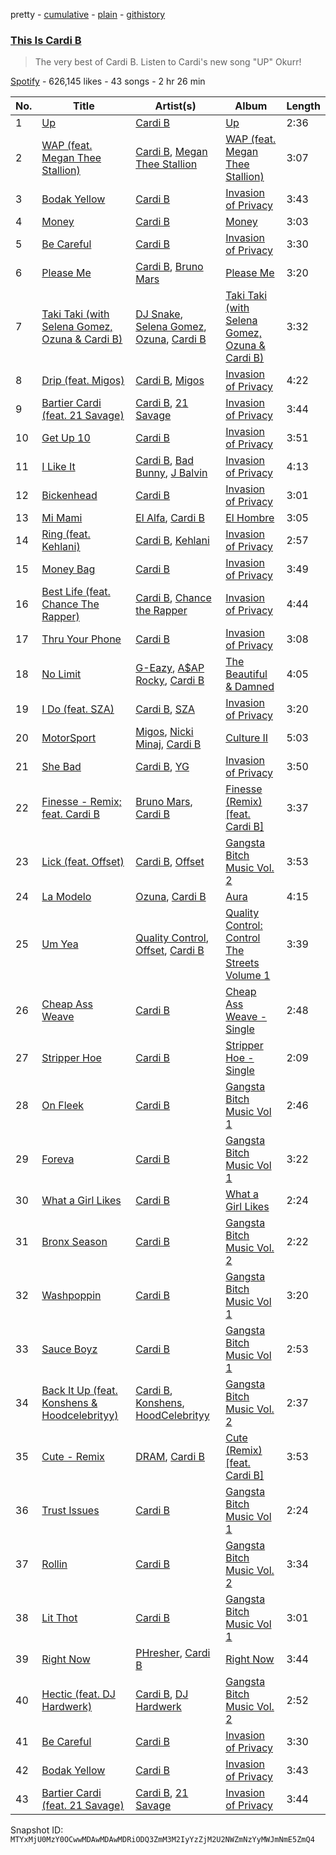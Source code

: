 pretty - [cumulative](/playlists/cumulative/37i9dQZF1DWXXQuxfjYVxb.md) - [plain](/playlists/plain/37i9dQZF1DWXXQuxfjYVxb) - [githistory](https://github.githistory.xyz/mackorone/spotify-playlist-archive/blob/main/playlists/plain/37i9dQZF1DWXXQuxfjYVxb)

### [This Is Cardi B](https://open.spotify.com/playlist/37i9dQZF1DWXXQuxfjYVxb)

> The very best of Cardi B\. Listen to Cardi's new song  "UP" Okurr!

[Spotify](https://open.spotify.com/user/spotify) - 626,145 likes - 43 songs - 2 hr 26 min

| No. | Title | Artist(s) | Album | Length |
|---|---|---|---|---|
| 1 | [Up](https://open.spotify.com/track/1XXimziG1uhM0eDNCZCrUl) | [Cardi B](https://open.spotify.com/artist/4kYSro6naA4h99UJvo89HB) | [Up](https://open.spotify.com/album/5BNrcvfbLyADks4RXPW7VP) | 2:36 |
| 2 | [WAP \(feat\. Megan Thee Stallion\)](https://open.spotify.com/track/4Oun2ylbjFKMPTiaSbbCih) | [Cardi B](https://open.spotify.com/artist/4kYSro6naA4h99UJvo89HB), [Megan Thee Stallion](https://open.spotify.com/artist/181bsRPaVXVlUKXrxwZfHK) | [WAP \(feat\. Megan Thee Stallion\)](https://open.spotify.com/album/2ogiazbrNEx0kQHGl5ZBTQ) | 3:07 |
| 3 | [Bodak Yellow](https://open.spotify.com/track/6KBYefIoo7KydImq1uUQlL) | [Cardi B](https://open.spotify.com/artist/4kYSro6naA4h99UJvo89HB) | [Invasion of Privacy](https://open.spotify.com/album/4KdtEKjY3Gi0mKiSdy96ML) | 3:43 |
| 4 | [Money](https://open.spotify.com/track/2GGMabyHXnJmjY6CXhhB2e) | [Cardi B](https://open.spotify.com/artist/4kYSro6naA4h99UJvo89HB) | [Money](https://open.spotify.com/album/2drqVzCt52KiDxKgl0Rq0P) | 3:03 |
| 5 | [Be Careful](https://open.spotify.com/track/2Yl4OmDby9iitgNWZPwxkd) | [Cardi B](https://open.spotify.com/artist/4kYSro6naA4h99UJvo89HB) | [Invasion of Privacy](https://open.spotify.com/album/4KdtEKjY3Gi0mKiSdy96ML) | 3:30 |
| 6 | [Please Me](https://open.spotify.com/track/0PG9fbaaHFHfre2gUVo7AN) | [Cardi B](https://open.spotify.com/artist/4kYSro6naA4h99UJvo89HB), [Bruno Mars](https://open.spotify.com/artist/0du5cEVh5yTK9QJze8zA0C) | [Please Me](https://open.spotify.com/album/5a4sJJ3qjn6hqRsvm0Veso) | 3:20 |
| 7 | [Taki Taki \(with Selena Gomez, Ozuna & Cardi B\)](https://open.spotify.com/track/4w8niZpiMy6qz1mntFA5uM) | [DJ Snake](https://open.spotify.com/artist/540vIaP2JwjQb9dm3aArA4), [Selena Gomez](https://open.spotify.com/artist/0C8ZW7ezQVs4URX5aX7Kqx), [Ozuna](https://open.spotify.com/artist/1i8SpTcr7yvPOmcqrbnVXY), [Cardi B](https://open.spotify.com/artist/4kYSro6naA4h99UJvo89HB) | [Taki Taki \(with Selena Gomez, Ozuna & Cardi B\)](https://open.spotify.com/album/0ZHyvPke0EcVt6rYA8Ins3) | 3:32 |
| 8 | [Drip \(feat\. Migos\)](https://open.spotify.com/track/2qcG0nZ6S3zZV0UrkY5nFo) | [Cardi B](https://open.spotify.com/artist/4kYSro6naA4h99UJvo89HB), [Migos](https://open.spotify.com/artist/6oMuImdp5ZcFhWP0ESe6mG) | [Invasion of Privacy](https://open.spotify.com/album/4KdtEKjY3Gi0mKiSdy96ML) | 4:22 |
| 9 | [Bartier Cardi \(feat\. 21 Savage\)](https://open.spotify.com/track/0dIoGTQXDh1wVnhIiSyYEa) | [Cardi B](https://open.spotify.com/artist/4kYSro6naA4h99UJvo89HB), [21 Savage](https://open.spotify.com/artist/1URnnhqYAYcrqrcwql10ft) | [Invasion of Privacy](https://open.spotify.com/album/4KdtEKjY3Gi0mKiSdy96ML) | 3:44 |
| 10 | [Get Up 10](https://open.spotify.com/track/7p2ewixAShLpjDZrnzZK7c) | [Cardi B](https://open.spotify.com/artist/4kYSro6naA4h99UJvo89HB) | [Invasion of Privacy](https://open.spotify.com/album/4KdtEKjY3Gi0mKiSdy96ML) | 3:51 |
| 11 | [I Like It](https://open.spotify.com/track/58q2HKrzhC3ozto2nDdN4z) | [Cardi B](https://open.spotify.com/artist/4kYSro6naA4h99UJvo89HB), [Bad Bunny](https://open.spotify.com/artist/4q3ewBCX7sLwd24euuV69X), [J Balvin](https://open.spotify.com/artist/1vyhD5VmyZ7KMfW5gqLgo5) | [Invasion of Privacy](https://open.spotify.com/album/4KdtEKjY3Gi0mKiSdy96ML) | 4:13 |
| 12 | [Bickenhead](https://open.spotify.com/track/17Yq72h0p15OhCbZ5lJ5gd) | [Cardi B](https://open.spotify.com/artist/4kYSro6naA4h99UJvo89HB) | [Invasion of Privacy](https://open.spotify.com/album/4KdtEKjY3Gi0mKiSdy96ML) | 3:01 |
| 13 | [Mi Mami](https://open.spotify.com/track/5NbmeIxqXL0MCT5VQDj5eZ) | [El Alfa](https://open.spotify.com/artist/2oQX8QiMXOyuqbcZEFsZfm), [Cardi B](https://open.spotify.com/artist/4kYSro6naA4h99UJvo89HB) | [El Hombre](https://open.spotify.com/album/5hzbgBTxfikktf9cOvggGF) | 3:05 |
| 14 | [Ring \(feat\. Kehlani\)](https://open.spotify.com/track/5DfWF0jqMgZDCiu9zJENTA) | [Cardi B](https://open.spotify.com/artist/4kYSro6naA4h99UJvo89HB), [Kehlani](https://open.spotify.com/artist/0cGUm45nv7Z6M6qdXYQGTX) | [Invasion of Privacy](https://open.spotify.com/album/4KdtEKjY3Gi0mKiSdy96ML) | 2:57 |
| 15 | [Money Bag](https://open.spotify.com/track/1vBeIXlzbAieGoDqInav5j) | [Cardi B](https://open.spotify.com/artist/4kYSro6naA4h99UJvo89HB) | [Invasion of Privacy](https://open.spotify.com/album/4KdtEKjY3Gi0mKiSdy96ML) | 3:49 |
| 16 | [Best Life \(feat\. Chance The Rapper\)](https://open.spotify.com/track/00B7TZ0Xawar6NZ00JFomN) | [Cardi B](https://open.spotify.com/artist/4kYSro6naA4h99UJvo89HB), [Chance the Rapper](https://open.spotify.com/artist/1anyVhU62p31KFi8MEzkbf) | [Invasion of Privacy](https://open.spotify.com/album/4KdtEKjY3Gi0mKiSdy96ML) | 4:44 |
| 17 | [Thru Your Phone](https://open.spotify.com/track/74cVJfmK18rhWnscIpGXjt) | [Cardi B](https://open.spotify.com/artist/4kYSro6naA4h99UJvo89HB) | [Invasion of Privacy](https://open.spotify.com/album/4KdtEKjY3Gi0mKiSdy96ML) | 3:08 |
| 18 | [No Limit](https://open.spotify.com/track/2DQ1ITjI0YoLFzuADN1ZBW) | [G\-Eazy](https://open.spotify.com/artist/02kJSzxNuaWGqwubyUba0Z), [A$AP Rocky](https://open.spotify.com/artist/13ubrt8QOOCPljQ2FL1Kca), [Cardi B](https://open.spotify.com/artist/4kYSro6naA4h99UJvo89HB) | [The Beautiful & Damned](https://open.spotify.com/album/1VAc77UvK5wj8ZSWCo3V2b) | 4:05 |
| 19 | [I Do \(feat\. SZA\)](https://open.spotify.com/track/1f5PNhkNgUpvDEeZfcIlO1) | [Cardi B](https://open.spotify.com/artist/4kYSro6naA4h99UJvo89HB), [SZA](https://open.spotify.com/artist/7tYKF4w9nC0nq9CsPZTHyP) | [Invasion of Privacy](https://open.spotify.com/album/4KdtEKjY3Gi0mKiSdy96ML) | 3:20 |
| 20 | [MotorSport](https://open.spotify.com/track/4wFjTWCunQFKtukqrNijEt) | [Migos](https://open.spotify.com/artist/6oMuImdp5ZcFhWP0ESe6mG), [Nicki Minaj](https://open.spotify.com/artist/0hCNtLu0JehylgoiP8L4Gh), [Cardi B](https://open.spotify.com/artist/4kYSro6naA4h99UJvo89HB) | [Culture II](https://open.spotify.com/album/7fd7SEK25VS3gJAUgSwL6y) | 5:03 |
| 21 | [She Bad](https://open.spotify.com/track/0CfmNX2TXk7yoJqHJiixnp) | [Cardi B](https://open.spotify.com/artist/4kYSro6naA4h99UJvo89HB), [YG](https://open.spotify.com/artist/0A0FS04o6zMoto8OKPsDwY) | [Invasion of Privacy](https://open.spotify.com/album/4KdtEKjY3Gi0mKiSdy96ML) | 3:50 |
| 22 | [Finesse \- Remix; feat\. Cardi B](https://open.spotify.com/track/3Vo4wInECJQuz9BIBMOu8i) | [Bruno Mars](https://open.spotify.com/artist/0du5cEVh5yTK9QJze8zA0C), [Cardi B](https://open.spotify.com/artist/4kYSro6naA4h99UJvo89HB) | [Finesse \(Remix\) \[feat\. Cardi B\]](https://open.spotify.com/album/3mumK2ar9b4JPhVOZR0V2p) | 3:37 |
| 23 | [Lick \(feat\. Offset\)](https://open.spotify.com/track/5XdHz3HfGGOsvdhe06oxts) | [Cardi B](https://open.spotify.com/artist/4kYSro6naA4h99UJvo89HB), [Offset](https://open.spotify.com/artist/4DdkRBBYG6Yk9Ka8tdJ9BW) | [Gangsta Bitch Music Vol\. 2](https://open.spotify.com/album/47IM97GbpNyDREWlr2HtNM) | 3:53 |
| 24 | [La Modelo](https://open.spotify.com/track/2SbzdGpOKlH3HIAGTWTbwU) | [Ozuna](https://open.spotify.com/artist/1i8SpTcr7yvPOmcqrbnVXY), [Cardi B](https://open.spotify.com/artist/4kYSro6naA4h99UJvo89HB) | [Aura](https://open.spotify.com/album/0SukGZiXMtmsZoxstkBtNR) | 4:15 |
| 25 | [Um Yea](https://open.spotify.com/track/6XTetcNx1W6CKG0lSSnvrq) | [Quality Control](https://open.spotify.com/artist/6i392l38cR3uBPF0DbNs7S), [Offset](https://open.spotify.com/artist/4DdkRBBYG6Yk9Ka8tdJ9BW), [Cardi B](https://open.spotify.com/artist/4kYSro6naA4h99UJvo89HB) | [Quality Control: Control The Streets Volume 1](https://open.spotify.com/album/07Jvk8tGuaMhR4H72znlLJ) | 3:39 |
| 26 | [Cheap Ass Weave](https://open.spotify.com/track/1KTkfG53uAWmD5AknK8qWY) | [Cardi B](https://open.spotify.com/artist/4kYSro6naA4h99UJvo89HB) | [Cheap Ass Weave \- Single](https://open.spotify.com/album/5Ixfxd50clmGkqX5ZsfIrz) | 2:48 |
| 27 | [Stripper Hoe](https://open.spotify.com/track/2g5TgTjDM64RjrPL5eC0Q1) | [Cardi B](https://open.spotify.com/artist/4kYSro6naA4h99UJvo89HB) | [Stripper Hoe \- Single](https://open.spotify.com/album/1fFUujB5tYMc1ar0VMvAhr) | 2:09 |
| 28 | [On Fleek](https://open.spotify.com/track/67co9ZN8NRGnB7tiaF8yen) | [Cardi B](https://open.spotify.com/artist/4kYSro6naA4h99UJvo89HB) | [Gangsta Bitch Music Vol 1](https://open.spotify.com/album/4hRSrC7bRqBqDDSfhe5qRO) | 2:46 |
| 29 | [Foreva](https://open.spotify.com/track/5mwQ8wQElaMO1joDd5vtwd) | [Cardi B](https://open.spotify.com/artist/4kYSro6naA4h99UJvo89HB) | [Gangsta Bitch Music Vol 1](https://open.spotify.com/album/4hRSrC7bRqBqDDSfhe5qRO) | 3:22 |
| 30 | [What a Girl Likes](https://open.spotify.com/track/7LLJoOUTcfaZDrFTZgmtE3) | [Cardi B](https://open.spotify.com/artist/4kYSro6naA4h99UJvo89HB) | [What a Girl Likes](https://open.spotify.com/album/4uVh0v1aUwlSPeKWINQDLa) | 2:24 |
| 31 | [Bronx Season](https://open.spotify.com/track/5rsH1ezDwyf4o8JJguPgRc) | [Cardi B](https://open.spotify.com/artist/4kYSro6naA4h99UJvo89HB) | [Gangsta Bitch Music Vol\. 2](https://open.spotify.com/album/47IM97GbpNyDREWlr2HtNM) | 2:22 |
| 32 | [Washpoppin](https://open.spotify.com/track/4GDhJN2w2fLMovXBvjWywV) | [Cardi B](https://open.spotify.com/artist/4kYSro6naA4h99UJvo89HB) | [Gangsta Bitch Music Vol 1](https://open.spotify.com/album/4hRSrC7bRqBqDDSfhe5qRO) | 3:20 |
| 33 | [Sauce Boyz](https://open.spotify.com/track/5W8U3zV3xjeZL0gjKapWxZ) | [Cardi B](https://open.spotify.com/artist/4kYSro6naA4h99UJvo89HB) | [Gangsta Bitch Music Vol 1](https://open.spotify.com/album/4hRSrC7bRqBqDDSfhe5qRO) | 2:53 |
| 34 | [Back It Up \(feat\. Konshens & Hoodcelebrityy\)](https://open.spotify.com/track/6J4khM5qxAUjCsxoURWem1) | [Cardi B](https://open.spotify.com/artist/4kYSro6naA4h99UJvo89HB), [Konshens](https://open.spotify.com/artist/3nwYsifpwrKmCIpw4i0HDW), [HoodCelebrityy](https://open.spotify.com/artist/5t6cgFa6vbJbNuxUTgT1L9) | [Gangsta Bitch Music Vol\. 2](https://open.spotify.com/album/47IM97GbpNyDREWlr2HtNM) | 2:37 |
| 35 | [Cute \- Remix](https://open.spotify.com/track/0s12zeNh080RjPnV8gWngY) | [DRAM](https://open.spotify.com/artist/5M0lbkGluOPXLeFjApw8r8), [Cardi B](https://open.spotify.com/artist/4kYSro6naA4h99UJvo89HB) | [Cute \(Remix\) \[feat\. Cardi B\]](https://open.spotify.com/album/3AquWPa5RWSiV4PTUuzXXI) | 3:53 |
| 36 | [Trust Issues](https://open.spotify.com/track/4cxKwt0mdy35povvGlyirE) | [Cardi B](https://open.spotify.com/artist/4kYSro6naA4h99UJvo89HB) | [Gangsta Bitch Music Vol 1](https://open.spotify.com/album/4hRSrC7bRqBqDDSfhe5qRO) | 2:24 |
| 37 | [Rollin](https://open.spotify.com/track/5FY4uYtImpQporoncKhclK) | [Cardi B](https://open.spotify.com/artist/4kYSro6naA4h99UJvo89HB) | [Gangsta Bitch Music Vol\. 2](https://open.spotify.com/album/47IM97GbpNyDREWlr2HtNM) | 3:34 |
| 38 | [Lit Thot](https://open.spotify.com/track/0kfumbp5lPQvPrMTrqsaNv) | [Cardi B](https://open.spotify.com/artist/4kYSro6naA4h99UJvo89HB) | [Gangsta Bitch Music Vol 1](https://open.spotify.com/album/4hRSrC7bRqBqDDSfhe5qRO) | 3:01 |
| 39 | [Right Now](https://open.spotify.com/track/4fc7s6ducbIc1gpaHqLJfJ) | [PHresher](https://open.spotify.com/artist/0FTrIsp2Mg7Bkf8eXQrISa), [Cardi B](https://open.spotify.com/artist/4kYSro6naA4h99UJvo89HB) | [Right Now](https://open.spotify.com/album/6zfTXn9P1NS9Vapp9mA7QY) | 3:44 |
| 40 | [Hectic \(feat\. DJ Hardwerk\)](https://open.spotify.com/track/6GBEjkFlNzM2trwa8rgnIU) | [Cardi B](https://open.spotify.com/artist/4kYSro6naA4h99UJvo89HB), [DJ Hardwerk](https://open.spotify.com/artist/5eX67XYPPv11MhDIdIoCN4) | [Gangsta Bitch Music Vol\. 2](https://open.spotify.com/album/47IM97GbpNyDREWlr2HtNM) | 2:52 |
| 41 | [Be Careful](https://open.spotify.com/track/2Yl4OmDby9iitgNWZPwxkd) | [Cardi B](https://open.spotify.com/artist/4kYSro6naA4h99UJvo89HB) | [Invasion of Privacy](https://open.spotify.com/album/4KdtEKjY3Gi0mKiSdy96ML) | 3:30 |
| 42 | [Bodak Yellow](https://open.spotify.com/track/6KBYefIoo7KydImq1uUQlL) | [Cardi B](https://open.spotify.com/artist/4kYSro6naA4h99UJvo89HB) | [Invasion of Privacy](https://open.spotify.com/album/4KdtEKjY3Gi0mKiSdy96ML) | 3:43 |
| 43 | [Bartier Cardi \(feat\. 21 Savage\)](https://open.spotify.com/track/0dIoGTQXDh1wVnhIiSyYEa) | [Cardi B](https://open.spotify.com/artist/4kYSro6naA4h99UJvo89HB), [21 Savage](https://open.spotify.com/artist/1URnnhqYAYcrqrcwql10ft) | [Invasion of Privacy](https://open.spotify.com/album/4KdtEKjY3Gi0mKiSdy96ML) | 3:44 |

Snapshot ID: `MTYxMjU0MzY0OCwwMDAwMDAwMDRiODQ3ZmM3M2IyYzZjM2U2NWZmNzYyMWJmNmE5ZmQ4`
